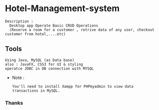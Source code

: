 # Hotel-Management-system
    Description :
      Desktop app Operate Basic CRUD Operations 
      (Reserve a room for a customer , retrive data of any user, checkout customer from hotel,....etc)

## Tools
    Using Java, MySQL (as Data base) 
    also : JavaFX, CSS3 for UI & styling
    operatce JDBC in DB connection with MYSQL
    
 
  * Note :
  
        You'll need to install Xampp for PHPmyadmin to view data transactions in MySQL.      

### Thanks
